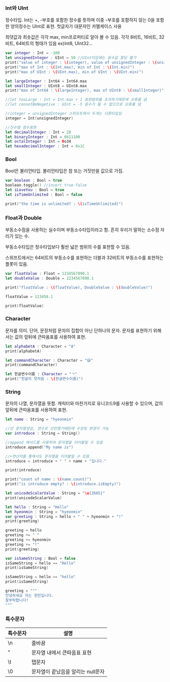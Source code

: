 <h3>Int와 UInt</h3>

정수타입. Int는 +, -부호를 포함한 정수를 뜻하며 이중 -부호를 포함하지 않는 0을 포함한 양의정수는 UInt로 표현. 첫글자가 대문자인 카멜케이스 사용

최댓값과 최솟값은 각각 max, min프로퍼티로 알아 볼 수 있음. 각각 8비트, 16비트, 32비트, 64비트의 형태가 있음 ex)Int8, UInt32...

```swift
var integer : Int = -100
let unsignedInteger : UInt = 50 //UInt타입에는 음수값 할당 불가
print("value of integer : \(integer), value of unsignedInteger : \(unsignedInteger)")
print("max of Int : \(Int.max), min of Int : \(Int.min)")
print("max of UInt : \(UInt.max), min of UInt : \(UInt.min)")

let largeInteger : Int64 = Int64.max
let smallInteger : UInt8 = UInt8.max
print("max of Int64 : \(largeInteger), max of UInt8 : \(smallInteger)")

//let tooLarge : Int = Int.max + 1 표현범위를 초과하기때문에 오류를 냄
//let cannotBeNegetive : UInt = -5 음수가 될 수 없으므로 오류를 냄

//integer = unsignedInteger 스위프트에서 두개는 다른타입임
integer = Int(unsignedInteger)

//진수벌 정수표현
let decimalInteger : Int = 28
let binaryInteger : Int = 0b11100
let octalInteger : Int = 0o34
let hexadecimalInteger : Int = 0x1C
```

<h3>Bool</h3>

Bool은 불리언타입. 불리언타입은 참 또는 거짓만을 값으로 가짐.

```swift
var boolean : Bool = true
boolean.toggle() //invert true-false
let iLoveYou : Bool = true
let isTimeUnlimited : Bool = false

print("the time is unlimited? : \(isTimeUnlimited)")
```

<h3>Float과 Double</h3>

부동소수점을 사용하는 실수이며 부동소수타입이라고 함. 흔히 우리가 말하는 소수점 자리가 있는 수.

부동소수타입은 정수타입보다 훨씬 넓은 범위의 수를 표현할 수 있음.

스위프트에서는 64비트의 부동소수를 표현하는 더블과 32비트의 부동소수를 표현하는 플롯이 있음.

```swift
var floatValue : Float = 1234567890.1
let doubleValue : Double = 1234567890.1

print("floatValue : \(floatValue), DoubleValue : \(doubleValue)")

floatValue = 123456.1

print(floatValue)
```

<h3>Character</h3>

문자를 의미. 단어, 문장처럼 문자의 집합이 아닌 단하나의 문자. 문자를 표현하기 위해서는 값의 앞뒤에 큰따옴표를 사용하여 표현.

```swift
let alphabetA : Character = "A"
print(alphabetA)

let commandCharacter : Character = "😅"
print(commandCharacter)

let 한글변수이름 : Character = "ㄱ"
print("한글의 첫자음 : \(한글변수이름)")
```

<h3>String</h3>

문자의 나열, 문자열을 뜻함. 캐릭터와 마찬가지로 유니코드9를 사용할 수 있으며, 값의 앞뒤에 큰따옴표를 사용하여 표현.

```swift
let name : String = "hyeonmin"

//빈 문자열생성, 변수로 선언했기때문에 수정및 변경이 가능
var introduce : String = String()

//append 메서드를 사용하여 문자열을 이어붙일 수 있음
introduce.append("My name is")

//+연산자를 통해서도 문자열을 이어붙일 수 있음
introduce = introduce + " " + name + "입니다."

print(introduce)

print("count of name : \(name.count)")
print("is introduce empty? : \(introduce.isEmpty)")

let unicodeScalarValue : String = "\u{2665}"
print(unicodeScalarValue)

let hello : String = "Hello"
let hyeonmin : String = "hyeonmin"
var greeting : String = hello + " " + hyeonmin + "!"
print(greeting)

greeting = hello
greeting += " "
greeting += hyeonmin
greeting += "!"
print(greeting)

var isSameString : Bool = false
isSameString = hello == "Hello"
print(isSameString)

isSameString = hello == "hello"
print(isSameString)

greeting = """
안녕하세요 저는 현민입니다.
잘부탁합니다!
"""
```

<h3>특수문자</h3>

|특수문자|설명|
|------|---|
|\n|줄바꿈|
|\"|문자열 내에서 큰따옴표 표현|
|\t|탭문자|
|\0|문자열이 끝났음을 알리는 null문자|
